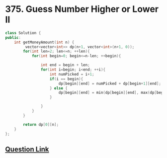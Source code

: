 # 375. Guess Number Higher or Lower II

```cpp
class Solution {
public:
    int getMoneyAmount(int n) {
         vector<vector<int>> dp(n+1, vector<int>(n+1, 0));
        for(int len=2; len<=n; ++len){
            for(int begin=0; begin<=n-len; ++begin){

                int end = begin + len;
                for(int i=begin; i<end; ++i){
                    int numPicked = i+1;
                    if(i == begin){
                        dp[begin][end] = numPicked + dp[begin+1][end];
                    } else {
                        dp[begin][end] = min(dp[begin][end], max(dp[begin][i], dp[i+1][end]) + numPicked);
                    }

                }
            }
        }

        return dp[0][n];
    }
};
```

## [Question Link](https://leetcode.com/problems/guess-number-higher-or-lower-ii/)
